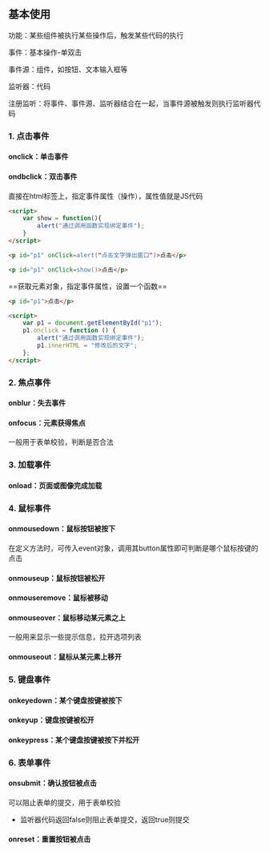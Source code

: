 ## 基本使用

功能：某些组件被执行某些操作后，触发某些代码的执行

事件：基本操作-单双击

事件源：组件，如按钮、文本输入框等

监听器：代码

注册监听：将事件、事件源、监听器结合在一起，当事件源被触发则执行监听器代码

### 1. 点击事件

#### onclick：单击事件

#### ondbclick：双击事件

直接在html标签上，指定事件属性（操作），属性值就是JS代码

```html
<script>
	var show = function(){
        alert("通过调用函数实现绑定事件");
    }
</script>

<p id="p1" onClick=alert("点击文字弹出窗口")>点击</p>

<p id="p1" onClick=show()>点击</p>
```

==获取元素对象，指定事件属性，设置一个函数==

```html
<p id="p1">点击</p>

<script>
    var p1 = document.getElementById("p1");
    p1.onclick = function () {
        alert("通过调用函数实现绑定事件");
        p1.innerHTML = "修改后的文字";
    };
</script>
```

### 2. 焦点事件

#### onblur：失去事件

#### onfocus：元素获得焦点

一般用于表单校验，判断是否合法

### 3. 加载事件

#### onload：页面或图像完成加载

### 4.  鼠标事件

#### onmousedown：鼠标按钮被按下

在定义方法时，可传入event对象，调用其button属性即可判断是哪个鼠标按键的点击

#### onmouseup：鼠标按钮被松开

#### onmouseremove：鼠标被移动

#### onmouseover：鼠标移动某元素之上

一般用来显示一些提示信息，拉开选项列表

#### onmouseout：鼠标从某元素上移开

### 5.  键盘事件

#### onkeyedown：某个键盘按键被按下

#### onkeyup：键盘按键被松开

#### onkeypress：某个键盘按键被按下并松开

### 6. 表单事件

#### onsubmit：确认按钮被点击

可以阻止表单的提交，用于表单校验

- 监听器代码返回false则阻止表单提交，返回true则提交

#### onreset：重置按钮被点击